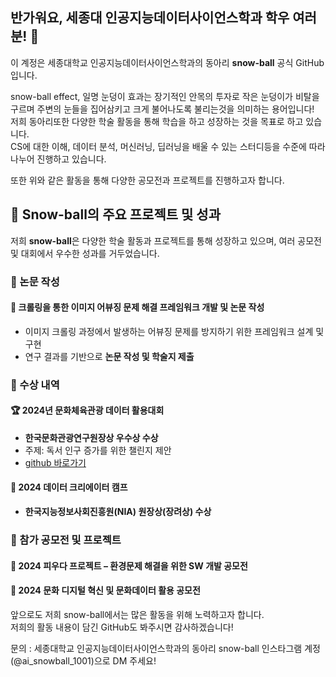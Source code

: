 ## 반가워요, 세종대 인공지능데이터사이언스학과 학우 여러분! 👋

이 계정은 세종대학교 인공지능데이터사이언스학과의 동아리 **snow-ball** 공식 GitHub입니다.

snow-ball effect, 일명 눈덩이 효과는 장기적인 안목의 투자로 작은 눈덩이가 비탈을 구르며 주변의 눈들을 집어삼키고 크게 불어나도록 불리는것을 의미하는 용어입니다!  
저희 동아리또한 다양한 학술 활동을 통해 학습을 하고 성장하는 것을 목표로 하고 있습니다.  
CS에 대한 이해, 데이터 분석, 머신러닝, 딥러닝을 배울 수 있는 스터디등을 수준에 따라 나누어 진행하고 있습니다.

또한 위와 같은 활동을 통해 다양한 공모전과 프로젝트를 진행하고자 합니다.  

## 🎯 Snow-ball의 주요 프로젝트 및 성과  

저희 **snow-ball**은 다양한 학술 활동과 프로젝트를 통해 성장하고 있으며, 여러 공모전 및 대회에서 우수한 성과를 거두었습니다.    

### 📝 논문 작성
#### 📌 크롤링을 통한 이미지 어뷰징 문제 해결 프레임워크 개발 및 논문 작성  
- 이미지 크롤링 과정에서 발생하는 어뷰징 문제를 방지하기 위한 프레임워크 설계 및 구현
- 연구 결과를 기반으로 **논문 작성 및 학술지 제출**  

### 🏅 수상 내역  
#### 🏆 2024년 문화체육관광 데이터 활용대회 
- **한국문화관광연구원장상 우수상 수상**  
- 주제: 독서 인구 증가를 위한 챌린지 제안
- [github 바로가기](https://github.com/AIDS-snowball/2024_2_Data_analysis/tree/main/1%EB%B6%84%EB%B0%98)


#### 🏅 2024 데이터 크리에이터 캠프 
- **한국지능정보사회진흥원(NIA) 원장상(장려상) 수상**  

### 🚀 참가 공모전 및 프로젝트  
#### 🌱 2024 피우다 프로젝트 – 환경문제 해결을 위한 SW 개발 공모전   

#### 🎨 2024 문화 디지털 혁신 및 문화데이터 활용 공모전  

앞으로도 저희 snow-ball에서는 많은 활동을 위해 노력하고자 합니다.  
저희의 활동 내용이 담긴 GitHub도 봐주시면 감사하겠습니다!

문의 : 세종대학교 인공지능데이터사이언스학과의 동아리 snow-ball 인스타그램 계정(@ai_snowball_1001)으로 DM 주세요!
